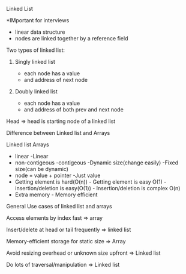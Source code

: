 Linked List

*IMportant for interviews

- linear data structure 
- nodes are linked together by a reference field

Two types of linked list:
1. Singly linked list
    - each node has a value
    - and address of next node

2. Doubly linked list
    - each node has a value
    - and address of both prev and next node

Head => head is starting node of a linked list

Difference between Linked list and Arrays 

Linked list                                      Arrays

- linear                                              -Linear
- non-contigeous                                      -contigeous
-Dynamic size(change easily)                          -Fixed size(can be dynamic)
- node = value + pointer                              -Just value
- Getting element is hard(O(n))                       - Getting element is easy O(1)
-insertion/deletion is easy(O(1))                     - Insertion/deletion is complex O(n)
- Extra memory                                        - Memory efficient


General Use cases of linked list and arrays

Access elements by index fast  => array

Insert/delete at head or tail frequently  =>  linked list

Memory-efficient storage for static size  => Array

Avoid resizing overhead or unknown size upfront  =>  Linked list

Do lots of traversal/manipulation  =>  Linked list